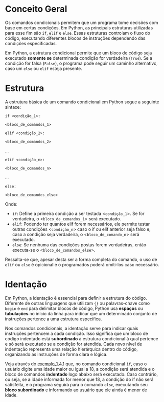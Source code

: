 # Conceito Geral

Os comandos condicionais permitem que um programa tome decisões com base em certas condições. Em Python, as principais estruturas utilizadas para esse fim são `if`, `elif` e `else`. Essas estruturas controlam o fluxo do código, executando diferentes blocos de instruções dependendo das condições especificadas.

Em Python, a estrutura condicional permite que um bloco de código seja executado **somente se** determinada condição for verdadeira (`True`). Se a condição for falsa (`False`), o programa pode seguir um caminho alternativo, caso um `else` ou `elif` esteja presente.

# Estrutura 
A estrutura básica de um comando condicional em Python segue a seguinte sintaxe:

`if <condição_1>:`  

   `<bloco_de_comandos_1>`  

`elif <condição_2>:`  

   `<bloco_de_comandos_2>`  

...  

`elif <condição_n>:`  

   `<bloco_de_comandos_n>`  

...  

`else:`  

   `<bloco_de_comandos_else>`

Onde:
- `if`: Define a primeira condição a ser testada <`condição_1`>. Se for verdadeira, o <`bloco_de_comandos_1`> será executado.
- `elif`: Podendo ter quantos elif forem necessários, ele permite testar outras condições <`condição_n`> caso o if ou elif anterior seja falso e, caso a condição seja verdadeira, o <`bloco_de_comando_n`> será executado.
- `else`: Se nenhuma das condições postas forem verdadeiras, então executa-se o <`bloco_de_comandos_else`>.

Ressalta-se que, apesar desta ser a forma completa do comando, o uso de `elif` ou `else` é opicional e o programados poderá omiti-los caso necessário.

# Identação
Em Python, a identação é essencial para definir a estrutura do código. Diferente de outras linguagens que utilizam `{}` ou palavras-chave como `begin` e `end` para delimitar blocos de código, Python usa **espaços** ou **tabulações** no início da linha para indicar que um determinado conjunto de instruções pertence a uma estrutura específica.

Nos comandos condicionais, a identação serve para indicar quais instruções pertencem a cada condição. Isso significa que um bloco de código indentado está **subordinado** à estrutura condicional à qual pertence e só será executado se a condição for atendida. Cada novo nível de indentação representa uma relação hierárquica dentro do código, organizando as instruções de forma clara e lógica.

Veja através do [exemplo_1.4.1](ex05.py) que, no comando condicional `if`, caso o usuário digite uma idade maior ou igual a 18, a condição será atendida e o bloco de comandos **indentado** logo abaixo será executado. Caso contrário, ou seja, se a idade informada for menor que 18, a condição do if não será satisfeita, e o programa seguirá para o comando `else`, executando seu **bloco subordinado** e informando ao usuário que ele ainda é menor de idade.